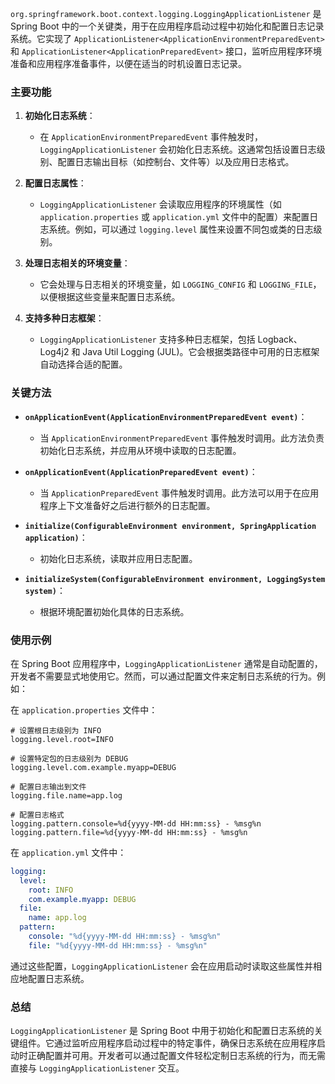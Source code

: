 `org.springframework.boot.context.logging.LoggingApplicationListener` 是 Spring Boot 中的一个关键类，用于在应用程序启动过程中初始化和配置日志记录系统。它实现了 `ApplicationListener<ApplicationEnvironmentPreparedEvent>` 和 `ApplicationListener<ApplicationPreparedEvent>` 接口，监听应用程序环境准备和应用程序准备事件，以便在适当的时机设置日志记录。

### 主要功能

1. **初始化日志系统**：
    - 在 `ApplicationEnvironmentPreparedEvent` 事件触发时，`LoggingApplicationListener` 会初始化日志系统。这通常包括设置日志级别、配置日志输出目标（如控制台、文件等）以及应用日志格式。

2. **配置日志属性**：
    - `LoggingApplicationListener` 会读取应用程序的环境属性（如 `application.properties` 或 `application.yml` 文件中的配置）来配置日志系统。例如，可以通过 `logging.level` 属性来设置不同包或类的日志级别。

3. **处理日志相关的环境变量**：
    - 它会处理与日志相关的环境变量，如 `LOGGING_CONFIG` 和 `LOGGING_FILE`，以便根据这些变量来配置日志系统。

4. **支持多种日志框架**：
    - `LoggingApplicationListener` 支持多种日志框架，包括 Logback、Log4j2 和 Java Util Logging (JUL)。它会根据类路径中可用的日志框架自动选择合适的配置。

### 关键方法

- **`onApplicationEvent(ApplicationEnvironmentPreparedEvent event)`**：
    - 当 `ApplicationEnvironmentPreparedEvent` 事件触发时调用。此方法负责初始化日志系统，并应用从环境中读取的日志配置。

- **`onApplicationEvent(ApplicationPreparedEvent event)`**：
    - 当 `ApplicationPreparedEvent` 事件触发时调用。此方法可以用于在应用程序上下文准备好之后进行额外的日志配置。

- **`initialize(ConfigurableEnvironment environment, SpringApplication application)`**：
    - 初始化日志系统，读取并应用日志配置。

- **`initializeSystem(ConfigurableEnvironment environment, LoggingSystem system)`**：
    - 根据环境配置初始化具体的日志系统。

### 使用示例

在 Spring Boot 应用程序中，`LoggingApplicationListener` 通常是自动配置的，开发者不需要显式地使用它。然而，可以通过配置文件来定制日志系统的行为。例如：

在 `application.properties` 文件中：

```properties
# 设置根日志级别为 INFO
logging.level.root=INFO

# 设置特定包的日志级别为 DEBUG
logging.level.com.example.myapp=DEBUG

# 配置日志输出到文件
logging.file.name=app.log

# 配置日志格式
logging.pattern.console=%d{yyyy-MM-dd HH:mm:ss} - %msg%n
logging.pattern.file=%d{yyyy-MM-dd HH:mm:ss} - %msg%n
```

在 `application.yml` 文件中：

```yaml
logging:
  level:
    root: INFO
    com.example.myapp: DEBUG
  file:
    name: app.log
  pattern:
    console: "%d{yyyy-MM-dd HH:mm:ss} - %msg%n"
    file: "%d{yyyy-MM-dd HH:mm:ss} - %msg%n"
```

通过这些配置，`LoggingApplicationListener` 会在应用启动时读取这些属性并相应地配置日志系统。

### 总结

`LoggingApplicationListener` 是 Spring Boot 中用于初始化和配置日志系统的关键组件。它通过监听应用程序启动过程中的特定事件，确保日志系统在应用程序启动时正确配置并可用。开发者可以通过配置文件轻松定制日志系统的行为，而无需直接与 `LoggingApplicationListener` 交互。